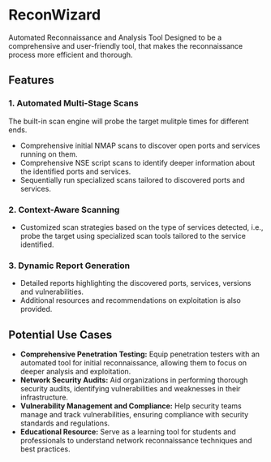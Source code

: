 # ReconWizard
Automated Reconnaissance and Analysis Tool
Designed to be a comprehensive and user-friendly tool, that makes the reconnaissance process more efficient and thorough.

## Features
### 1. Automated Multi-Stage Scans
The built-in scan engine will probe the target mulitple times for different ends.
* Comprehensive initial NMAP scans to discover open ports and services running on them.
* Comprehensive NSE script scans to identify deeper information about the identified ports and services.
* Sequentially run specialized scans tailored to discovered ports and services.
### 2. Context-Aware Scanning
 * Customized scan strategies based on the type of services detected, i.e., probe the target using specialized scan tools tailored to the service identified.
### 3. Dynamic Report Generation
* Detailed reports highlighting the discovered ports, services, versions and vulnerabilities.
* Additional resources and recommendations on exploitation is also provided.

## Potential Use Cases
* **Comprehensive Penetration Testing:** Equip penetration testers with an automated tool for initial reconnaissance, allowing them to focus on deeper analysis and exploitation.
* **Network Security Audits:** Aid organizations in performing thorough security audits, identifying vulnerabilities and weaknesses in their infrastructure.
* **Vulnerability Management and Compliance:** Help security teams manage and track vulnerabilities, ensuring compliance with security standards and regulations.
* **Educational Resource:** Serve as a learning tool for students and professionals to understand network reconnaissance techniques and best practices.
